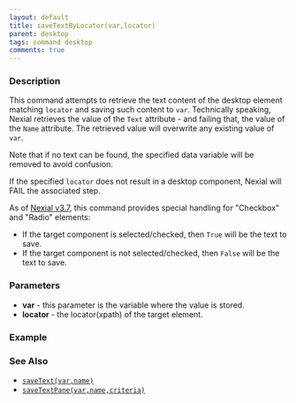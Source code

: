 ```yaml
---
layout: default
title: saveTextByLocator(var,locator)
parent: desktop
tags: command desktop
comments: true
---
```


### Description
This command attempts to retrieve the text content of the desktop element matching `locator` and saving such content to
`var`. Technically speaking, Nexial retrieves the value of the `Text` attribute - and failing that, the value of the 
`Name` attribute. The retrieved value will overwrite any existing value of `var`.

Note that if no text can be found, the specified data variable will be removed to avoid confusion.

If the specified `locator` does not result in a desktop component, Nexial will FAIL the associated step.

As of [Nexial v3.7](../../release/nexial-core-v3.7.changelog), this command provides special handling for "Checkbox" and
"Radio" elements:
- If the target component is selected/checked, then `True` will be the text to save. 
- If the target component is not selected/checked, then `False` will be the text to save.


### Parameters
- **var** - this parameter is the variable where the value is stored.
- **locator** - the locator(xpath) of the target element.


### Example


### See Also
- [`saveText(var,name)`](saveText(var,name))
- [`saveTextPane(var,name,criteria)`](saveTextPane(var,name,criteria))
